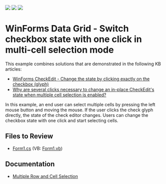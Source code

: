 <!-- default badges list -->
![](https://img.shields.io/endpoint?url=https://codecentral.devexpress.com/api/v1/VersionRange/128625980/11.1.4%2B)
[![](https://img.shields.io/badge/Open_in_DevExpress_Support_Center-FF7200?style=flat-square&logo=DevExpress&logoColor=white)](https://supportcenter.devexpress.com/ticket/details/E3478)
[![](https://img.shields.io/badge/📖_How_to_use_DevExpress_Examples-e9f6fc?style=flat-square)](https://docs.devexpress.com/GeneralInformation/403183)
<!-- default badges end -->

# WinForms Data Grid - Switch checkbox state with one click in multi-cell selection mode

This example combines solutions that are demonstrated in the following KB articles:

* [WinForms CheckEdit - Change the state by clicking exactly on the checkbox (glyph)](https://supportcenter.devexpress.com/ticket/details/e315/winforms-checkedit-change-the-state-by-clicking-exactly-on-the-checkbox-glyph)
* [Why are several clicks necessary to change an in-place CheckEdit's state when multiple cell selection is enabled?](https://supportcenter.devexpress.com/ticket/details/k18380/why-are-several-clicks-necessary-to-change-an-in-place-checkedit-s-state-when-multiple)

In this example, an end user can select multiple cells by pressing the left mouse button and moving the mouse. If the user clicks the check glyph directly, the state of the check editor changes. Users can change the checkbox state with one click and start selecting cells.


## Files to Review

* [Form1.cs](./CS/Form1.cs) (VB: [Form1.vb](./VB/Form1.vb))


## Documentation

* [Multiple Row and Cell Selection](https://docs.devexpress.com/WindowsForms/711/controls-and-libraries/data-grid/focus-and-selection-handling/multiple-row-and-cell-selection)
